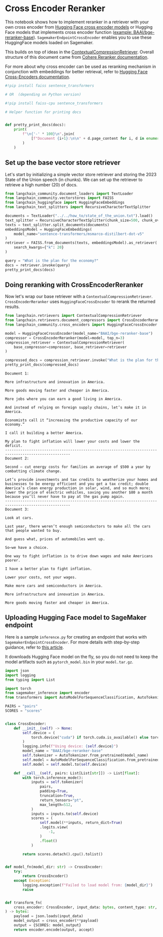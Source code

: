 # Cross Encoder Reranker

This notebook shows how to implement reranker in a retriever with your own cross encoder from [Hugging Face cross encoder models](https://huggingface.co/cross-encoder) or Hugging Face models that implements cross encoder function ([example: BAAI/bge-reranker-base](https://huggingface.co/BAAI/bge-reranker-base)). `SagemakerEndpointCrossEncoder` enables you to use these HuggingFace models loaded on Sagemaker.

This builds on top of ideas in the [ContextualCompressionRetriever](/docs/how_to/contextual_compression). Overall structure of this document came from [Cohere Reranker documentation](/docs/integrations/retrievers/cohere-reranker).

For more about why cross encoder can be used as reranking mechanism in conjunction with embeddings for better retrieval, refer to [Hugging Face Cross-Encoders documentation](https://www.sbert.net/examples/applications/cross-encoder/README.html).


```python
#!pip install faiss sentence_transformers

# OR  (depending on Python version)

#!pip install faiss-cpu sentence_transformers
```


```python
# Helper function for printing docs


def pretty_print_docs(docs):
    print(
        f"\n{'-' * 100}\n".join(
            [f"Document {i+1}:\n\n" + d.page_content for i, d in enumerate(docs)]
        )
    )
```

## Set up the base vector store retriever
Let's start by initializing a simple vector store retriever and storing the 2023 State of the Union speech (in chunks). We can set up the retriever to retrieve a high number (20) of docs.


```python
from langchain_community.document_loaders import TextLoader
from langchain_community.vectorstores import FAISS
from langchain_huggingface import HuggingFaceEmbeddings
from langchain_text_splitters import RecursiveCharacterTextSplitter

documents = TextLoader("../../how_to/state_of_the_union.txt").load()
text_splitter = RecursiveCharacterTextSplitter(chunk_size=500, chunk_overlap=100)
texts = text_splitter.split_documents(documents)
embeddingsModel = HuggingFaceEmbeddings(
    model_name="sentence-transformers/msmarco-distilbert-dot-v5"
)
retriever = FAISS.from_documents(texts, embeddingsModel).as_retriever(
    search_kwargs={"k": 20}
)

query = "What is the plan for the economy?"
docs = retriever.invoke(query)
pretty_print_docs(docs)
```

## Doing reranking with CrossEncoderReranker
Now let's wrap our base retriever with a `ContextualCompressionRetriever`. `CrossEncoderReranker` uses `HuggingFaceCrossEncoder` to rerank the returned results.


```python
from langchain.retrievers import ContextualCompressionRetriever
from langchain.retrievers.document_compressors import CrossEncoderReranker
from langchain_community.cross_encoders import HuggingFaceCrossEncoder

model = HuggingFaceCrossEncoder(model_name="BAAI/bge-reranker-base")
compressor = CrossEncoderReranker(model=model, top_n=3)
compression_retriever = ContextualCompressionRetriever(
    base_compressor=compressor, base_retriever=retriever
)

compressed_docs = compression_retriever.invoke("What is the plan for the economy?")
pretty_print_docs(compressed_docs)
```

    Document 1:
    
    More infrastructure and innovation in America. 
    
    More goods moving faster and cheaper in America. 
    
    More jobs where you can earn a good living in America. 
    
    And instead of relying on foreign supply chains, let’s make it in America. 
    
    Economists call it “increasing the productive capacity of our economy.” 
    
    I call it building a better America. 
    
    My plan to fight inflation will lower your costs and lower the deficit.
    ----------------------------------------------------------------------------------------------------
    Document 2:
    
    Second – cut energy costs for families an average of $500 a year by combatting climate change.  
    
    Let’s provide investments and tax credits to weatherize your homes and businesses to be energy efficient and you get a tax credit; double America’s clean energy production in solar, wind, and so much more;  lower the price of electric vehicles, saving you another $80 a month because you’ll never have to pay at the gas pump again.
    ----------------------------------------------------------------------------------------------------
    Document 3:
    
    Look at cars. 
    
    Last year, there weren’t enough semiconductors to make all the cars that people wanted to buy. 
    
    And guess what, prices of automobiles went up. 
    
    So—we have a choice. 
    
    One way to fight inflation is to drive down wages and make Americans poorer.  
    
    I have a better plan to fight inflation. 
    
    Lower your costs, not your wages. 
    
    Make more cars and semiconductors in America. 
    
    More infrastructure and innovation in America. 
    
    More goods moving faster and cheaper in America.
    

## Uploading Hugging Face model to SageMaker endpoint

Here is a sample `inference.py` for creating an endpoint that works with `SagemakerEndpointCrossEncoder`. For more details with step-by-step guidance, refer to [this article](https://huggingface.co/blog/kchoe/deploy-any-huggingface-model-to-sagemaker). 

It downloads Hugging Face model on the fly, so you do not need to keep the model artifacts such as `pytorch_model.bin` in your `model.tar.gz`.


```python
import json
import logging
from typing import List

import torch
from sagemaker_inference import encoder
from transformers import AutoModelForSequenceClassification, AutoTokenizer

PAIRS = "pairs"
SCORES = "scores"


class CrossEncoder:
    def __init__(self) -> None:
        self.device = (
            torch.device("cuda") if torch.cuda.is_available() else torch.device("cpu")
        )
        logging.info(f"Using device: {self.device}")
        model_name = "BAAI/bge-reranker-base"
        self.tokenizer = AutoTokenizer.from_pretrained(model_name)
        self.model = AutoModelForSequenceClassification.from_pretrained(model_name)
        self.model = self.model.to(self.device)

    def __call__(self, pairs: List[List[str]]) -> List[float]:
        with torch.inference_mode():
            inputs = self.tokenizer(
                pairs,
                padding=True,
                truncation=True,
                return_tensors="pt",
                max_length=512,
            )
            inputs = inputs.to(self.device)
            scores = (
                self.model(**inputs, return_dict=True)
                .logits.view(
                    -1,
                )
                .float()
            )

        return scores.detach().cpu().tolist()


def model_fn(model_dir: str) -> CrossEncoder:
    try:
        return CrossEncoder()
    except Exception:
        logging.exception(f"Failed to load model from: {model_dir}")
        raise


def transform_fn(
    cross_encoder: CrossEncoder, input_data: bytes, content_type: str, accept: str
) -> bytes:
    payload = json.loads(input_data)
    model_output = cross_encoder(**payload)
    output = {SCORES: model_output}
    return encoder.encode(output, accept)
```
